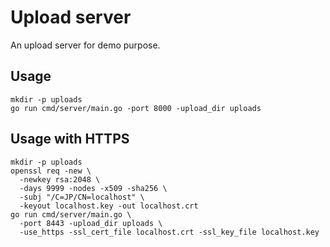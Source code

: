 # Upload server

An upload server for demo purpose.

## Usage

    mkdir -p uploads
    go run cmd/server/main.go -port 8000 -upload_dir uploads

## Usage with HTTPS

    mkdir -p uploads
    openssl req -new \
      -newkey rsa:2048 \
      -days 9999 -nodes -x509 -sha256 \
      -subj "/C=JP/CN=localhost" \
      -keyout localhost.key -out localhost.crt
    go run cmd/server/main.go \
      -port 8443 -upload_dir uploads \
      -use_https -ssl_cert_file localhost.crt -ssl_key_file localhost.key
